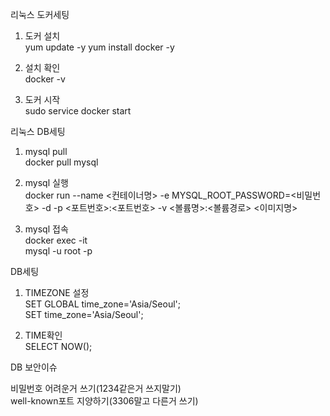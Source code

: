 리눅스 도커세팅

1. 도커 설치  
yum update -y
yum install docker -y

2. 설치 확인  
docker -v

3. 도커 시작  
sudo service docker start

리눅스 DB세팅

1. mysql pull  
docker pull mysql

2. mysql 실행  
docker run --name <컨테이너명> -e MYSQL_ROOT_PASSWORD=<비밀번호> -d -p <포트번호>:<포트번호> -v <볼륨명>:<볼륨경로> <이미지명>

3. mysql 접속  
docker exec -it  
mysql -u root -p

DB세팅
1. TIMEZONE 설정  
SET GLOBAL time_zone='Asia/Seoul';  
SET time_zone='Asia/Seoul';

2. TIME확인  
SELECT NOW();

DB 보안이슈

비밀번호 어려운거 쓰기(1234같은거 쓰지말기)  
well-known포트 지양하기(3306말고 다른거 쓰기)
